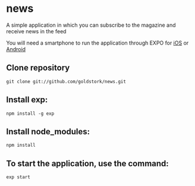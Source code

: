 # news
A simple application in which you can subscribe to the magazine and receive news in the feed

You will need a smartphone to run the application through EXPO for [iOS](https://itunes.apple.com/ru/app/expo-client/id982107779?mt=8) or [Android](https://play.google.com/store/apps/details?id=host.exp.exponent)

## Clone repository
`git clone git://github.com/goldstork/news.git`

## Install exp:
`npm install -g exp`

## Install node_modules:
`npm install`

## To start the application, use the command:
`exp start`
